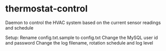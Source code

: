 # thermostat-control
Daemon to control the HVAC system based on the current sensor readings and schedule

Setup:
Rename config.txt.sample to config.txt
	Change the MySQL user id and password
	Change the log filename, rotation schedule and log level
